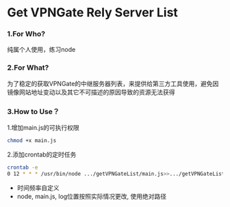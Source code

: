 Get VPNGate Rely Server List
============================
### 1.For Who?
纯属个人使用，练习node
### 2.For What?
为了稳定的获取VPNGate的中继服务器列表，来提供给第三方工具使用，避免因镜像网站地址变动以及其它不可描述的原因导致的资源无法获得
### 3.How to Use？
1.增加main.js的可执行权限
````bash
chmod +x main.js
````
2.添加crontab的定时任务
````bash
crontab -e
0 12 * * * /usr/bin/node .../getVPNGateList/main.js>>.../getVPNGateList/log 2>&1
````
+ 时间频率自定义
+ node, main.js, log位置按照实际情况更改, 使用绝对路径